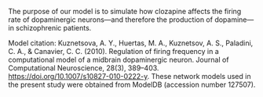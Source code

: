 The purpose of our model is to simulate how clozapine affects the firing rate of dopaminergic neurons—and therefore the production of dopamine—in schizophrenic patients.

Model citation: 
Kuznetsova, A. Y., Huertas, M. A., Kuznetsov, A. S., Paladini, C. A., & Canavier, C. C. (2010). Regulation of firing frequency in a computational model of a midbrain dopaminergic neuron. Journal of Computational Neuroscience, 28(3), 389–403. https://doi.org/10.1007/s10827-010-0222-y. These network models used in the present study were obtained from ModelDB (accession number 127507).
